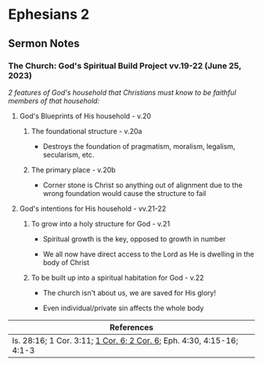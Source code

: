 # Ephesians 2

## Sermon Notes

### The Church: God's Spiritual Build Project vv.19-22 (June 25, 2023)

_2 features of God's household that Christians must know to be faithful members of that household:_

1. God's Blueprints of His household - v.20

    1. The foundational structure - v.20a

        - Destroys the foundation of pragmatism, moralism, legalism, secularism, etc.

    1. The primary place - v.20b

        - Corner stone is Christ so anything out of alignment due to the wrong foundation would cause the structure to fail

1. God's intentions for His household - vv.21-22

    1. To grow into a holy structure for God - v.21

        - Spiritual growth is the key, opposed to growth in number

        - We all now have direct access to the Lord as He is dwelling in the body of Christ

    1. To be built up into a spiritual habitation for God - v.22

        - The church isn't about us, we are saved for His glory!

        - Even individual/private sin affects the whole body

|References|
|-|
|Is. 28:16; 1 Cor. 3:11; <u>1 Cor. 6; 2 Cor. 6</u>; Eph. 4:30, 4:15-16; 4:1-3|